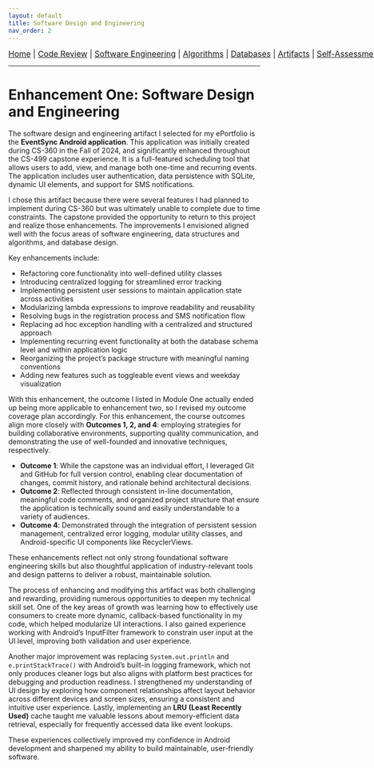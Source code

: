 ```yaml
---
layout: default
title: Software Design and Engineering
nav_order: 2
---
```

<div style="text-align: center; white-space: nowrap; font-size: 16px; margin-bottom: 10px;">
  <a href="/snhu-capstone/">Home</a> |
  <a href="/snhu-capstone/code-review/">Code Review</a> |
  <a href="/snhu-capstone/enhancements/software-engineering/">Software Engineering</a> |
  <a href="/snhu-capstone/enhancements/data-structures-algorithms/">Algorithms</a> |
  <a href="/snhu-capstone/enhancements/databases/">Databases</a> |
  <a href="/snhu-capstone/artifacts/">Artifacts</a> |
  <a href="/snhu-capstone/self-assessment/">Self-Assessment</a>
</div>
<hr>

# Enhancement One: Software Design and Engineering

The software design and engineering artifact I selected for my ePortfolio is the **EventSync Android application**. This application was initially created during CS-360 in the Fall of 2024, and significantly enhanced throughout the CS-499 capstone experience. It is a full-featured scheduling tool that allows users to add, view, and manage both one-time and recurring events. The application includes user authentication, data persistence with SQLite, dynamic UI elements, and support for SMS notifications.

I chose this artifact because there were several features I had planned to implement during CS-360 but was ultimately unable to complete due to time constraints. The capstone provided the opportunity to return to this project and realize those enhancements. The improvements I envisioned aligned well with the focus areas of software engineering, data structures and algorithms, and database design.

Key enhancements include:
- Refactoring core functionality into well-defined utility classes
- Introducing centralized logging for streamlined error tracking
- Implementing persistent user sessions to maintain application state across activities
- Modularizing lambda expressions to improve readability and reusability
- Resolving bugs in the registration process and SMS notification flow
- Replacing ad hoc exception handling with a centralized and structured approach
- Implementing recurring event functionality at both the database schema level and within application logic
- Reorganizing the project’s package structure with meaningful naming conventions
- Adding new features such as toggleable event views and weekday visualization

With this enhancement, the outcome I listed in Module One actually ended up being more applicable to enhancement two, so I revised my outcome coverage plan accordingly. For this enhancement, the course outcomes align more closely with **Outcomes 1, 2, and 4**: employing strategies for building collaborative environments, supporting quality communication, and demonstrating the use of well-founded and innovative techniques, respectively.

- **Outcome 1**: While the capstone was an individual effort, I leveraged Git and GitHub for full version control, enabling clear documentation of changes, commit history, and rationale behind architectural decisions.
- **Outcome 2**: Reflected through consistent in-line documentation, meaningful code comments, and organized project structure that ensure the application is technically sound and easily understandable to a variety of audiences.
- **Outcome 4**: Demonstrated through the integration of persistent session management, centralized error logging, modular utility classes, and Android-specific UI components like RecyclerViews.

These enhancements reflect not only strong foundational software engineering skills but also thoughtful application of industry-relevant tools and design patterns to deliver a robust, maintainable solution.

The process of enhancing and modifying this artifact was both challenging and rewarding, providing numerous opportunities to deepen my technical skill set. One of the key areas of growth was learning how to effectively use consumers to create more dynamic, callback-based functionality in my code, which helped modularize UI interactions. I also gained experience working with Android’s InputFilter framework to constrain user input at the UI level, improving both validation and user experience.

Another major improvement was replacing `System.out.println` and `e.printStackTrace()` with Android’s built-in logging framework, which not only produces cleaner logs but also aligns with platform best practices for debugging and production readiness. I strengthened my understanding of UI design by exploring how component relationships affect layout behavior across different devices and screen sizes, ensuring a consistent and intuitive user experience. Lastly, implementing an **LRU (Least Recently Used)** cache taught me valuable lessons about memory-efficient data retrieval, especially for frequently accessed data like event lookups.

These experiences collectively improved my confidence in Android development and sharpened my ability to build maintainable, user-friendly software.